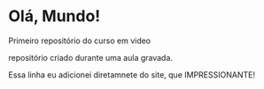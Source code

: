 # Olá, Mundo!
 Primeiro repositório do curso em video

 repositório criado durante uma aula gravada.
 
Essa linha eu adicionei diretamnete do site, que IMPRESSIONANTE!
